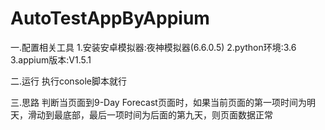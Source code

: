 # AutoTestAppByAppium
一.配置相关工具
1.安装安卓模拟器:夜神模拟器(6.6.0.5)
2.python环境:3.6
3.appium版本:V1.5.1

二.运行
执行console脚本就行

三.思路
判断当页面到9-Day Forecast页面时，如果当前页面的第一项时间为明天，滑动到最底部，最后一项时间为后面的第九天，则页面数据正常
